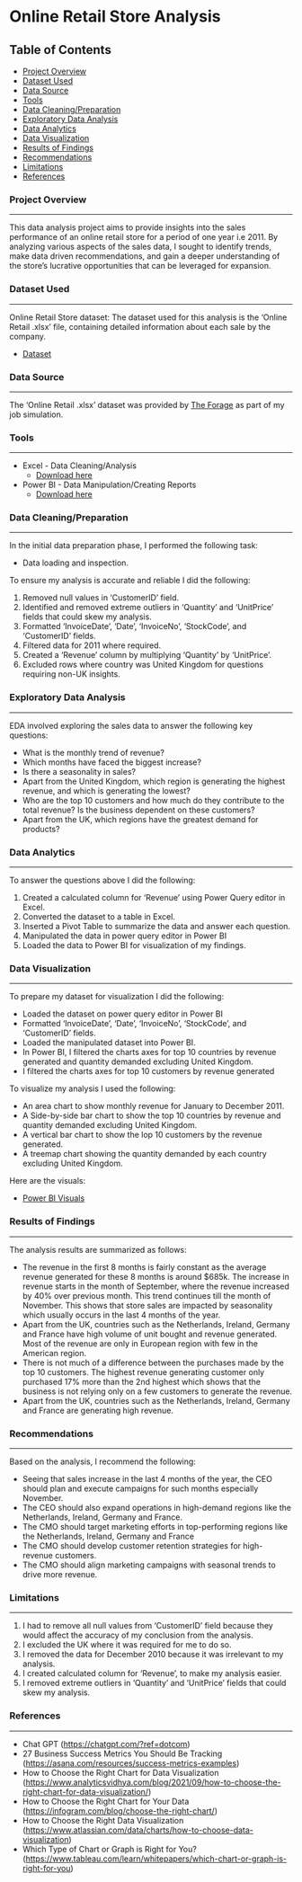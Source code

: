 # Online Retail Store Analysis

## Table of Contents

- [Project Overview](#project-overview)
- [Dataset Used](#dataset-used)
- [Data Source](#data-source)
- [Tools](#tools)
- [Data Cleaning/Preparation](#data-cleaningpreparation)
- [Exploratory Data Analysis](#exploratory-data-analysis)
- [Data Analytics](#data-analytics)
- [Data Visualization](#data-visualization)
- [Results of Findings](#results-of-findings)
- [Recommendations](#recommendations)
- [Limitations](#limitations)
- [References](#references)

### Project Overview
---

This data analysis project aims to provide insights into the sales performance of an online retail store for a period of one year i.e 2011. By analyzing various aspects of the sales data, I sought to identify trends, make data driven recommendations, and gain a deeper understanding of the store’s lucrative opportunities that can be leveraged for expansion.

### Dataset Used
---

Online Retail Store dataset: The dataset used for this analysis is the ‘Online Retail .xlsx’ file, containing detailed information about each sale by the company.
- [Dataset](https://github.com/RuthOgholi/Sales-Analysis-Project/blob/ac0e6ccc67b578e9db54fec09703ead3b55f627e/Online%20Retail%20Data%20Set.xlsx)

### Data Source
---
The ‘Online Retail .xlsx’ dataset was provided by [The Forage](https://www.theforage.com/) as part of my job simulation.


### Tools
---

- Excel - Data Cleaning/Analysis
  - [Download here](https://microsoft.com)
- Power BI - Data Manipulation/Creating Reports
   - [Download here](https://apps.microsoft.com/detail/9ntxr16hnw1t?launch=true&mode=full&hl=en-us&gl=ng&ocid=bingwebsearch)



### Data Cleaning/Preparation
---
  In the initial data preparation phase, I performed the following task:
- Data loading and inspection.

To ensure my analysis is accurate and reliable I did the following:
1. Removed null values in ‘CustomerID’ field.
2. Identified and removed extreme outliers in ‘Quantity’ and ‘UnitPrice’ fields that could skew my analysis.
3. Formatted ‘InvoiceDate’, ‘Date’, ‘InvoiceNo’, ‘StockCode’, and ‘CustomerID’ fields.
4. Filtered data for 2011 where required.
5. Created a ‘Revenue’ column by multiplying ‘Quantity’ by ‘UnitPrice’.
6. Excluded rows where country was United Kingdom for questions requiring non-UK insights.

### Exploratory Data Analysis
---

EDA involved exploring the sales data to answer the following key questions:

- What is the monthly trend of revenue?
- Which months have faced the biggest increase? 
- Is there a seasonality in sales?
- Apart from the United Kingdom, which region is generating the highest revenue, and which is generating the lowest?
- Who are the top 10 customers and how much do they contribute to the total revenue? Is the business dependent on these customers?
- Apart from the UK, which regions have the greatest demand for products?

### Data Analytics
---

To answer the questions above I did the following:

1. Created a calculated column for ‘Revenue’ using Power Query editor in Excel.
2. Converted the dataset to a table in Excel.
3. Inserted a Pivot Table to summarize the data and answer each question.
4. Manipulated the data in power query editor in Power BI
5. Loaded the data to Power BI for visualization of my findings.

### Data Visualization
---

To prepare my dataset for visualization I did the following:
- Loaded the dataset on power query editor in Power BI
- Formatted ‘InvoiceDate’, ‘Date’, ‘InvoiceNo’, ‘StockCode’, and ‘CustomerID’ fields.
- Loaded the manipulated dataset into Power BI.
- In Power BI, I filtered the charts axes for top 10 countries by revenue generated and quantity demanded excluding United Kingdom.
- I filtered the charts axes for top 10 customers by revenue generated

To visualize my analysis I used the following:
- An area chart to show monthly revenue for January to December 2011.
- A Side-by-side bar chart to show the top 10 countries by revenue and quantity demanded excluding United Kingdom.
- A vertical bar chart to show the lop 10 customers by the revenue generated.
- A treemap chart showing the quantity demanded by each country excluding United Kingdom.

Here are the visuals:
- [Power BI Visuals](https://github.com/RuthOgholi/Sales-Analysis-Project/blob/main/Online%20Retail%20Data%20Visuals.pbix)


### Results of Findings
---

The analysis results are summarized as follows:

- The revenue in the first 8 months is fairly constant as the average revenue generated for these 8 months is around $685k. The increase in revenue starts in the month of September, where the revenue increased by 40% over previous month. This trend continues till the month of November. This shows that store sales are impacted by seasonality which usually occurs in the last 4 months of the year.
- Apart from the UK, countries such as the Netherlands, Ireland, Germany and France have high volume of unit bought and revenue generated. Most of the revenue are only in European region with few in the American region. 
- There is not much of a difference between the purchases made by the top 10 customers. The highest revenue generating customer only purchased 17% more than the 2nd highest which shows that the business is not relying only on a few customers
to generate the revenue.
- Apart from the UK, countries such as the Netherlands, Ireland, Germany and France are generating high revenue.


### Recommendations
---

Based on the analysis, I recommend the following:

- Seeing that sales increase in the last 4 months of the year, the CEO should plan and execute campaigns for such months especially November.
- The CEO should also expand operations in high-demand regions like the Netherlands, Ireland, Germany and France.
- The CMO should target marketing efforts in top-performing regions like the Netherlands, Ireland, Germany and France
- The CMO should develop customer retention strategies for high-revenue customers.
- The CMO should align marketing campaigns with seasonal trends to drive more revenue.

 ### Limitations
 ---

1. I had to remove all null values from ‘CustomerID’ field because they would affect the accuracy of my conclusion from the analysis.
2. I excluded the UK where it was required for me to do so.
3. I removed the data for December 2010 because it was irrelevant to my analysis.
4. I created calculated column for ‘Revenue’, to make my analysis easier.
5. I removed extreme outliers in ‘Quantity’ and ‘UnitPrice’ fields that could skew my analysis.

### References
---

- Chat GPT (https://chatgpt.com/?ref=dotcom)
- 27 Business Success Metrics You Should Be Tracking (https://asana.com/resources/success-metrics-examples)
- How to Choose the Right Chart for Data Visualization (https://www.analyticsvidhya.com/blog/2021/09/how-to-choose-the-right-chart-for-data-visualization/)
- How to Choose the Right Chart for Your Data (https://infogram.com/blog/choose-the-right-chart/)
- How to Choose the Right Data Visualization (https://www.atlassian.com/data/charts/how-to-choose-data-visualization)
- Which Type of Chart or Graph is Right for You? (https://www.tableau.com/learn/whitepapers/which-chart-or-graph-is-right-for-you)
